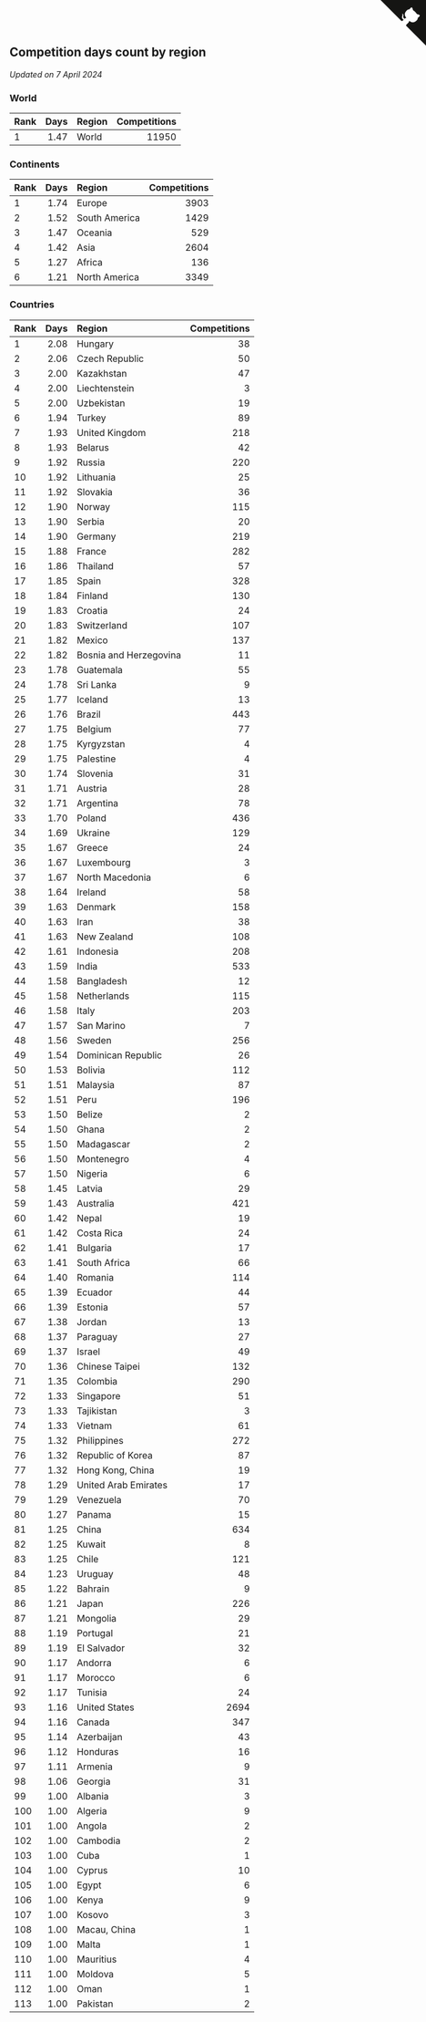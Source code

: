 ## Competition days count by region

*Updated on  7 April 2024*


### World

| Rank | Days | Region | Competitions |
| :--- | ---: | :--- | ---: |
| 1 | 1.47 | World | 11950 |

### Continents

| Rank | Days | Region | Competitions |
| :--- | ---: | :--- | ---: |
| 1 | 1.74 | Europe | 3903 |
| 2 | 1.52 | South America | 1429 |
| 3 | 1.47 | Oceania | 529 |
| 4 | 1.42 | Asia | 2604 |
| 5 | 1.27 | Africa | 136 |
| 6 | 1.21 | North America | 3349 |

### Countries

| Rank | Days | Region | Competitions |
| :--- | ---: | :--- | ---: |
| 1 | 2.08 | Hungary | 38 |
| 2 | 2.06 | Czech Republic | 50 |
| 3 | 2.00 | Kazakhstan | 47 |
| 4 | 2.00 | Liechtenstein | 3 |
| 5 | 2.00 | Uzbekistan | 19 |
| 6 | 1.94 | Turkey | 89 |
| 7 | 1.93 | United Kingdom | 218 |
| 8 | 1.93 | Belarus | 42 |
| 9 | 1.92 | Russia | 220 |
| 10 | 1.92 | Lithuania | 25 |
| 11 | 1.92 | Slovakia | 36 |
| 12 | 1.90 | Norway | 115 |
| 13 | 1.90 | Serbia | 20 |
| 14 | 1.90 | Germany | 219 |
| 15 | 1.88 | France | 282 |
| 16 | 1.86 | Thailand | 57 |
| 17 | 1.85 | Spain | 328 |
| 18 | 1.84 | Finland | 130 |
| 19 | 1.83 | Croatia | 24 |
| 20 | 1.83 | Switzerland | 107 |
| 21 | 1.82 | Mexico | 137 |
| 22 | 1.82 | Bosnia and Herzegovina | 11 |
| 23 | 1.78 | Guatemala | 55 |
| 24 | 1.78 | Sri Lanka | 9 |
| 25 | 1.77 | Iceland | 13 |
| 26 | 1.76 | Brazil | 443 |
| 27 | 1.75 | Belgium | 77 |
| 28 | 1.75 | Kyrgyzstan | 4 |
| 29 | 1.75 | Palestine | 4 |
| 30 | 1.74 | Slovenia | 31 |
| 31 | 1.71 | Austria | 28 |
| 32 | 1.71 | Argentina | 78 |
| 33 | 1.70 | Poland | 436 |
| 34 | 1.69 | Ukraine | 129 |
| 35 | 1.67 | Greece | 24 |
| 36 | 1.67 | Luxembourg | 3 |
| 37 | 1.67 | North Macedonia | 6 |
| 38 | 1.64 | Ireland | 58 |
| 39 | 1.63 | Denmark | 158 |
| 40 | 1.63 | Iran | 38 |
| 41 | 1.63 | New Zealand | 108 |
| 42 | 1.61 | Indonesia | 208 |
| 43 | 1.59 | India | 533 |
| 44 | 1.58 | Bangladesh | 12 |
| 45 | 1.58 | Netherlands | 115 |
| 46 | 1.58 | Italy | 203 |
| 47 | 1.57 | San Marino | 7 |
| 48 | 1.56 | Sweden | 256 |
| 49 | 1.54 | Dominican Republic | 26 |
| 50 | 1.53 | Bolivia | 112 |
| 51 | 1.51 | Malaysia | 87 |
| 52 | 1.51 | Peru | 196 |
| 53 | 1.50 | Belize | 2 |
| 54 | 1.50 | Ghana | 2 |
| 55 | 1.50 | Madagascar | 2 |
| 56 | 1.50 | Montenegro | 4 |
| 57 | 1.50 | Nigeria | 6 |
| 58 | 1.45 | Latvia | 29 |
| 59 | 1.43 | Australia | 421 |
| 60 | 1.42 | Nepal | 19 |
| 61 | 1.42 | Costa Rica | 24 |
| 62 | 1.41 | Bulgaria | 17 |
| 63 | 1.41 | South Africa | 66 |
| 64 | 1.40 | Romania | 114 |
| 65 | 1.39 | Ecuador | 44 |
| 66 | 1.39 | Estonia | 57 |
| 67 | 1.38 | Jordan | 13 |
| 68 | 1.37 | Paraguay | 27 |
| 69 | 1.37 | Israel | 49 |
| 70 | 1.36 | Chinese Taipei | 132 |
| 71 | 1.35 | Colombia | 290 |
| 72 | 1.33 | Singapore | 51 |
| 73 | 1.33 | Tajikistan | 3 |
| 74 | 1.33 | Vietnam | 61 |
| 75 | 1.32 | Philippines | 272 |
| 76 | 1.32 | Republic of Korea | 87 |
| 77 | 1.32 | Hong Kong, China | 19 |
| 78 | 1.29 | United Arab Emirates | 17 |
| 79 | 1.29 | Venezuela | 70 |
| 80 | 1.27 | Panama | 15 |
| 81 | 1.25 | China | 634 |
| 82 | 1.25 | Kuwait | 8 |
| 83 | 1.25 | Chile | 121 |
| 84 | 1.23 | Uruguay | 48 |
| 85 | 1.22 | Bahrain | 9 |
| 86 | 1.21 | Japan | 226 |
| 87 | 1.21 | Mongolia | 29 |
| 88 | 1.19 | Portugal | 21 |
| 89 | 1.19 | El Salvador | 32 |
| 90 | 1.17 | Andorra | 6 |
| 91 | 1.17 | Morocco | 6 |
| 92 | 1.17 | Tunisia | 24 |
| 93 | 1.16 | United States | 2694 |
| 94 | 1.16 | Canada | 347 |
| 95 | 1.14 | Azerbaijan | 43 |
| 96 | 1.12 | Honduras | 16 |
| 97 | 1.11 | Armenia | 9 |
| 98 | 1.06 | Georgia | 31 |
| 99 | 1.00 | Albania | 3 |
| 100 | 1.00 | Algeria | 9 |
| 101 | 1.00 | Angola | 2 |
| 102 | 1.00 | Cambodia | 2 |
| 103 | 1.00 | Cuba | 1 |
| 104 | 1.00 | Cyprus | 10 |
| 105 | 1.00 | Egypt | 6 |
| 106 | 1.00 | Kenya | 9 |
| 107 | 1.00 | Kosovo | 3 |
| 108 | 1.00 | Macau, China | 1 |
| 109 | 1.00 | Malta | 1 |
| 110 | 1.00 | Mauritius | 4 |
| 111 | 1.00 | Moldova | 5 |
| 112 | 1.00 | Oman | 1 |
| 113 | 1.00 | Pakistan | 2 |


<a href="https://github.com/JustinTimeCuber/wca_statistics" class="github-corner" aria-label="View source on Github"><svg width="80" height="80" viewBox="0 0 250 250" style="fill:#151513; color:#fff; position: absolute; top: 0; border: 0; right: 0;" aria-hidden="true"><path d="M0,0 L115,115 L130,115 L142,142 L250,250 L250,0 Z"></path><path d="M128.3,109.0 C113.8,99.7 119.0,89.6 119.0,89.6 C122.0,82.7 120.5,78.6 120.5,78.6 C119.2,72.0 123.4,76.3 123.4,76.3 C127.3,80.9 125.5,87.3 125.5,87.3 C122.9,97.6 130.6,101.9 134.4,103.2" fill="currentColor" style="transform-origin: 130px 106px;" class="octo-arm"></path><path d="M115.0,115.0 C114.9,115.1 118.7,116.5 119.8,115.4 L133.7,101.6 C136.9,99.2 139.9,98.4 142.2,98.6 C133.8,88.0 127.5,74.4 143.8,58.0 C148.5,53.4 154.0,51.2 159.7,51.0 C160.3,49.4 163.2,43.6 171.4,40.1 C171.4,40.1 176.1,42.5 178.8,56.2 C183.1,58.6 187.2,61.8 190.9,65.4 C194.5,69.0 197.7,73.2 200.1,77.6 C213.8,80.2 216.3,84.9 216.3,84.9 C212.7,93.1 206.9,96.0 205.4,96.6 C205.1,102.4 203.0,107.8 198.3,112.5 C181.9,128.9 168.3,122.5 157.7,114.1 C157.9,116.9 156.7,120.9 152.7,124.9 L141.0,136.5 C139.8,137.7 141.6,141.9 141.8,141.8 Z" fill="currentColor" class="octo-body"></path></svg></a><style>.github-corner:hover .octo-arm{animation:octocat-wave 560ms ease-in-out}@keyframes octocat-wave{0%,100%{transform:rotate(0)}20%,60%{transform:rotate(-25deg)}40%,80%{transform:rotate(10deg)}}@media (max-width:500px){.github-corner:hover .octo-arm{animation:none}.github-corner .octo-arm{animation:octocat-wave 560ms ease-in-out}}</style>
